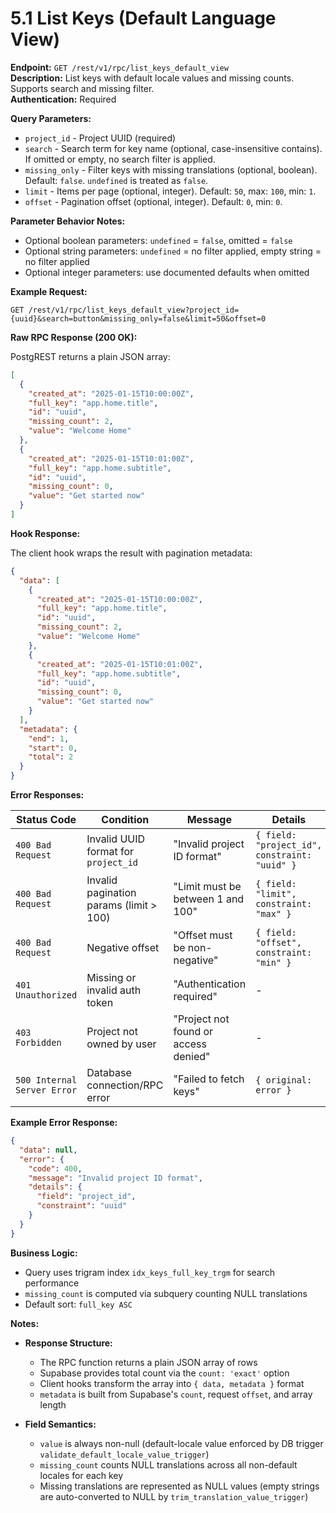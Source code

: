 # 5.1 List Keys (Default Language View)

**Endpoint:** `GET /rest/v1/rpc/list_keys_default_view`  
**Description:** List keys with default locale values and missing counts. Supports search and missing filter.  
**Authentication:** Required

**Query Parameters:**

- `project_id` - Project UUID (required)
- `search` - Search term for key name (optional, case-insensitive contains). If omitted or empty, no search filter is applied.
- `missing_only` - Filter keys with missing translations (optional, boolean). Default: `false`. `undefined` is treated as `false`.
- `limit` - Items per page (optional, integer). Default: `50`, max: `100`, min: `1`.
- `offset` - Pagination offset (optional, integer). Default: `0`, min: `0`.

**Parameter Behavior Notes:**
- Optional boolean parameters: `undefined` = `false`, omitted = `false`
- Optional string parameters: `undefined` = no filter applied, empty string = no filter applied
- Optional integer parameters: use documented defaults when omitted

**Example Request:**

```
GET /rest/v1/rpc/list_keys_default_view?project_id={uuid}&search=button&missing_only=false&limit=50&offset=0
```

**Raw RPC Response (200 OK):**

PostgREST returns a plain JSON array:

```json
[
  {
    "created_at": "2025-01-15T10:00:00Z",
    "full_key": "app.home.title",
    "id": "uuid",
    "missing_count": 2,
    "value": "Welcome Home"
  },
  {
    "created_at": "2025-01-15T10:01:00Z",
    "full_key": "app.home.subtitle",
    "id": "uuid",
    "missing_count": 0,
    "value": "Get started now"
  }
]
```

**Hook Response:**

The client hook wraps the result with pagination metadata:

```json
{
  "data": [
    {
      "created_at": "2025-01-15T10:00:00Z",
      "full_key": "app.home.title",
      "id": "uuid",
      "missing_count": 2,
      "value": "Welcome Home"
    },
    {
      "created_at": "2025-01-15T10:01:00Z",
      "full_key": "app.home.subtitle",
      "id": "uuid",
      "missing_count": 0,
      "value": "Get started now"
    }
  ],
  "metadata": {
    "end": 1,
    "start": 0,
    "total": 2
  }
}
```

**Error Responses:**

| Status Code | Condition | Message | Details |
|-------------|-----------|---------|---------|
| `400 Bad Request` | Invalid UUID format for `project_id` | "Invalid project ID format" | `{ field: "project_id", constraint: "uuid" }` |
| `400 Bad Request` | Invalid pagination params (limit > 100) | "Limit must be between 1 and 100" | `{ field: "limit", constraint: "max" }` |
| `400 Bad Request` | Negative offset | "Offset must be non-negative" | `{ field: "offset", constraint: "min" }` |
| `401 Unauthorized` | Missing or invalid auth token | "Authentication required" | - |
| `403 Forbidden` | Project not owned by user | "Project not found or access denied" | - |
| `500 Internal Server Error` | Database connection/RPC error | "Failed to fetch keys" | `{ original: error }` |

**Example Error Response:**
```json
{
  "data": null,
  "error": {
    "code": 400,
    "message": "Invalid project ID format",
    "details": {
      "field": "project_id",
      "constraint": "uuid"
    }
  }
}
```

**Business Logic:**

- Query uses trigram index `idx_keys_full_key_trgm` for search performance
- `missing_count` is computed via subquery counting NULL translations
- Default sort: `full_key ASC`

**Notes:**

- **Response Structure:**
  - The RPC function returns a plain JSON array of rows
  - Supabase provides total count via the `count: 'exact'` option
  - Client hooks transform the array into `{ data, metadata }` format
  - `metadata` is built from Supabase's `count`, request `offset`, and array length

- **Field Semantics:**
  - `value` is always non-null (default-locale value enforced by DB trigger `validate_default_locale_value_trigger`)
  - `missing_count` counts NULL translations across all non-default locales for each key
  - Missing translations are represented as NULL values (empty strings are auto-converted to NULL by `trim_translation_value_trigger`)
